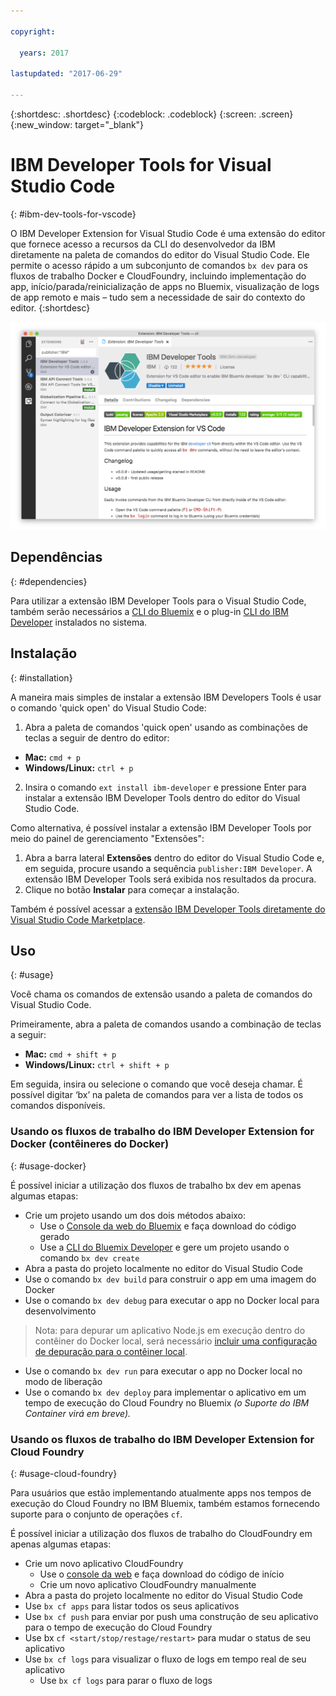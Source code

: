 ```yaml
---

copyright:

  years: 2017

lastupdated: "2017-06-29"

---
```


{:shortdesc: .shortdesc}
{:codeblock: .codeblock}
{:screen: .screen}
{:new_window: target="_blank"}

# IBM Developer Tools for Visual Studio Code
{: #ibm-dev-tools-for-vscode}

O IBM Developer Extension for Visual Studio Code é uma extensão do editor que fornece acesso a recursos da CLI do desenvolvedor da IBM diretamente na paleta de comandos do editor do Visual Studio Code.  Ele permite o acesso rápido a um subconjunto de comandos `bx dev` para os fluxos de trabalho Docker e CloudFoundry, incluindo implementação do app, início/parada/reinicialização de apps no Bluemix, visualização de logs de app remoto e mais – tudo sem a necessidade de sair do contexto do editor.
{:shortdesc}

![Captura de tela da tela de download da extensão IBM Developer Tools.](ibm-dev-tools-for-vscode.png "Tela de download da extensão dentro do Visual Studio Code")

## Dependências
{: #dependencies}

Para utilizar a extensão IBM Developer Tools para o Visual Studio Code, também serão necessários a [CLI do Bluemix](https://plugins.ng.bluemix.net/ui/home.html) e o plug-in [CLI do IBM Developer](/docs/cloudnative/dev_cli.html) instalados no sistema.

## Instalação
{: #installation}

A maneira mais simples de instalar a extensão IBM Developers Tools é usar o comando 'quick open' do Visual Studio Code:

1. Abra a paleta de comandos 'quick open' usando as combinações de teclas a seguir de dentro do editor:

  * **Mac:** `cmd + p`
  * **Windows/Linux:** `ctrl + p`

2. Insira o comando `ext install ibm-developer` e pressione Enter para instalar a extensão IBM Developer Tools dentro do editor do Visual Studio Code.

Como alternativa, é possível instalar a extensão IBM Developer Tools por meio do painel de gerenciamento "Extensões":

1. Abra a barra lateral **Extensões** dentro do editor do Visual Studio Code e, em seguida, procure usando a sequência `publisher:IBM Developer`.  A extensão IBM Developer Tools será exibida nos resultados da procura.  
2. Clique no botão **Instalar** para começar a instalação.

Também é possível acessar a [extensão IBM Developer Tools diretamente do Visual Studio Code Marketplace](https://marketplace.visualstudio.com/items?itemName=IBM.ibm-developer).


## Uso
{: #usage}

Você chama os comandos de extensão usando a paleta de comandos do Visual Studio Code.

Primeiramente, abra a paleta de comandos usando a combinação de teclas a seguir:

* **Mac:** `cmd + shift + p`
* **Windows/Linux:** `ctrl + shift + p`

Em seguida, insira ou selecione o comando que você deseja chamar. É possível digitar ‘bx’ na paleta de comandos para ver a lista de todos os comandos disponíveis. 

### Usando os fluxos de trabalho do IBM Developer Extension for Docker (contêineres do Docker)
{: #usage-docker}

É possível iniciar a utilização dos fluxos de trabalho bx dev em apenas algumas etapas:
* Crie um projeto usando um dos dois métodos abaixo:
  * Use o [Console da web do Bluemix](https://console.ng.bluemix.net/developer/getting-started/) e faça download do código gerado
  * Use a [CLI do Bluemix Developer](/docs/cloudnative/dev_cli.html) e gere um projeto usando o comando `bx dev create`
* Abra a pasta do projeto localmente no editor do Visual Studio Code
* Use o comando `bx dev build` para construir o app em uma imagem do Docker
* Use o comando `bx dev debug` para executar o app no Docker local para desenvolvimento
> Nota: para depurar um aplicativo Node.js em execução dentro do contêiner do Docker local, será necessário [incluir uma configuração de depuração para o contêiner local](https://github.com/IBM-Bluemix/ibm-developer-extension-vscode#debugging-nodejs-apps-within-the-local-docker-container).
* Use o comando `bx dev run` para executar o app no Docker local no modo de liberação
* Use o comando `bx dev deploy` para implementar o aplicativo em um tempo de execução do Cloud Foundry no Bluemix *(o Suporte do IBM Container virá em breve).*

### Usando os fluxos de trabalho do IBM Developer Extension for Cloud Foundry
{: #usage-cloud-foundry}

Para usuários que estão implementando atualmente apps nos tempos de execução do Cloud Foundry no IBM Bluemix, também estamos fornecendo suporte para o conjunto de operações `cf`.

É possível iniciar a utilização dos fluxos de trabalho do CloudFoundry em apenas algumas etapas:
* Crie um novo aplicativo CloudFoundry
  * Use o [console da web](https://console.ng.bluemix.net/dashboard/cf-apps) e faça download do código de início
  * Crie um novo aplicativo CloudFoundry manualmente
* Abra a pasta do projeto localmente no editor do Visual Studio Code
* Use `bx cf apps` para listar todos os seus aplicativos
* Use `bx cf push` para enviar por push uma construção de seu aplicativo para o tempo de execução do Cloud Foundry
* Use bx `cf <start/stop/restage/restart>` para mudar o status de seu aplicativo
* Use `bx cf logs` para visualizar o fluxo de logs em tempo real de seu aplicativo
  * Use `bx cf logs` para parar o fluxo de logs




